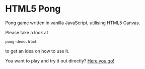 # HTML5 Pong

Pong game written in vanilla JavaScript, utilising HTML5 Canvas. 

Please take a look at 

```
pong-demo.html
```

to get an idea on how to use it.

You want to play and try it out directly? [Here you go!](https://rawgit.com/s4mware/html5-pong/master/pong-demo.html)
